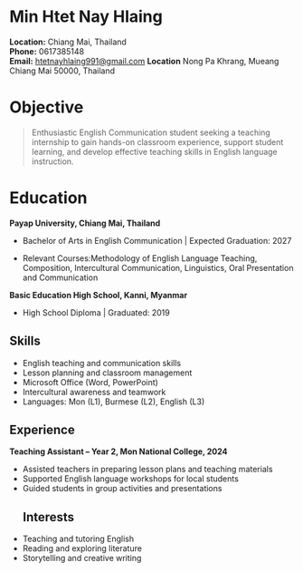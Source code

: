 # Min Htet Nay Hlaing

**Location:** Chiang Mai, Thailand  
**Phone:** 0617385148  
**Email:** htetnayhlaing991@gmail.com
**Location** Nong Pa Khrang, Mueang Chiang Mai 50000, Thailand

# Objective
>Enthusiastic English Communication student seeking a teaching internship to gain hands-on classroom experience, support student learning, and develop effective teaching skills in English language instruction.
# Education
**Payap University, Chiang Mai, Thailand**
* Bachelor of Arts in English Communication | Expected Graduation: 2027
- Relevant Courses:Methodology of English Language Teaching, Composition, Intercultural Communication, Linguistics, Oral Presentation and Communication

**Basic Education High School, Kanni, Myanmar** 
- High School Diploma | Graduated: 2019
## Skills
- English teaching and communication skills  
- Lesson planning and classroom management  
- Microsoft Office (Word, PowerPoint)  
- Intercultural awareness and teamwork  
- Languages: Mon (L1), Burmese (L2), English (L3) 
## Experience
**Teaching Assistant – Year 2, Mon National College, 2024**    
- Assisted teachers in preparing lesson plans and teaching materials  
- Supported English language workshops for local students  
- Guided students in group activities and presentations
  ## Interests
- Teaching and tutoring English  
- Reading and exploring literature  
- Storytelling and creative writing  
